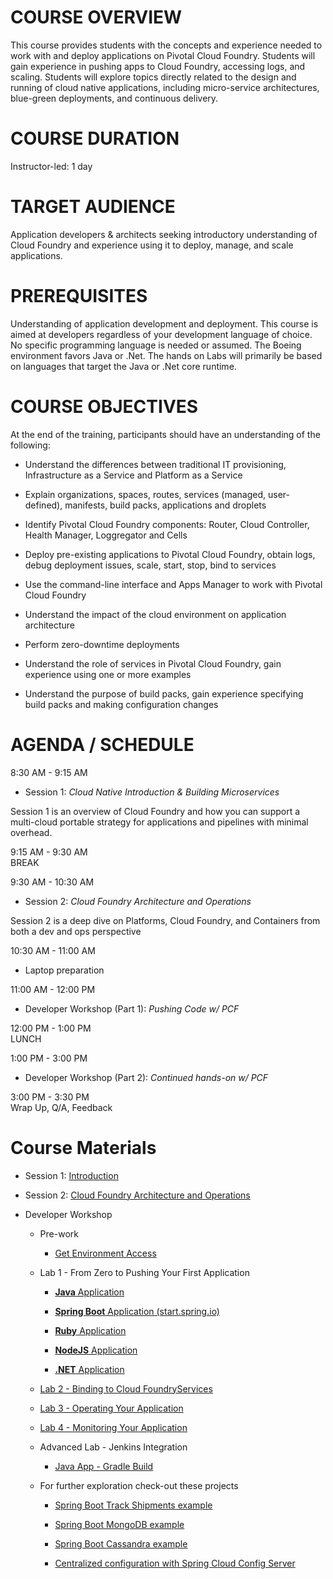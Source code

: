 COURSE OVERVIEW
===============

This course provides students with the concepts and experience needed to
work with and deploy applications on Pivotal Cloud Foundry. Students
will gain experience in pushing apps to Cloud Foundry, accessing logs,
and scaling. Students will explore topics directly related to the design
and running of cloud native applications, including micro-service
architectures, blue-green deployments, and continuous delivery.

COURSE DURATION
===============

Instructor-led: 1 day

TARGET AUDIENCE
===============

Application developers & architects seeking introductory understanding
of Cloud Foundry and experience using it to deploy, manage, and scale
applications.

PREREQUISITES
=============

Understanding of application development and deployment. This course is
aimed at developers regardless of your development language of choice.
No specific programming language is needed or assumed. The Boeing
environment favors Java or .Net. The hands on Labs will primarily be
based on languages that target the Java or .Net core runtime.

COURSE OBJECTIVES
=================

At the end of the training, participants should have an understanding of
the following:

-   Understand the differences between traditional IT provisioning,
    Infrastructure as a Service and Platform as a Service

-   Explain organizations, spaces, routes, services (managed, user-
    defined), manifests, build packs, applications and droplets

-   Identify Pivotal Cloud Foundry components: Router, Cloud Controller,
    Health Manager, Loggregator and Cells

-   Deploy pre-existing applications to Pivotal Cloud Foundry, obtain
    logs, debug deployment issues, scale, start, stop, bind to services

-   Use the command-line interface and Apps Manager to work with Pivotal
    Cloud Foundry

-   Understand the impact of the cloud environment on application
    architecture

-   Perform zero-downtime deployments

-   Understand the role of services in Pivotal Cloud Foundry, gain
    experience using one or more examples

-   Understand the purpose of build packs, gain experience specifying
    build packs and making configuration changes

AGENDA / SCHEDULE
=================

8:30 AM - 9:15 AM  
-   Session 1: *Cloud Native Introduction & Building Microservices*

Session 1 is an overview of Cloud Foundry and how you can support a
multi-cloud portable strategy for applications and pipelines with
minimal overhead.

9:15 AM - 9:30 AM  
BREAK

9:30 AM - 10:30 AM  
-   Session 2: *Cloud Foundry Architecture and Operations*

Session 2 is a deep dive on Platforms, Cloud Foundry, and Containers
from both a dev and ops perspective

10:30 AM - 11:00 AM  
-   Laptop preparation

11:00 AM - 12:00 PM  
-   Developer Workshop (Part 1): *Pushing Code w/ PCF*

12:00 PM - 1:00 PM  
LUNCH

1:00 PM - 3:00 PM  
-   Developer Workshop (Part 2): *Continued hands-on w/ PCF*

3:00 PM - 3:30 PM  
Wrap Up, Q/A, Feedback

Course Materials
================

-   Session 1: [Introduction](presentations/Intro-Pivotal.pptx)

-   Session 2: [Cloud Foundry Architecture and
    Operations](presentations/PCF-Architecture.pptx)

-   Developer Workshop

    -   Pre-work

        -   [Get Environment Access](/concepts/setup)

    -   Lab 1 - From Zero to Pushing Your First Application

        -   [**Java** Application](/demos/lab-cf-spring)

        -   [**Spring Boot** Application (start.spring.io)](/demos/cloud-native-spring)

        -   [**Ruby** Application](/demos/lab-ruby)

        -   [**NodeJS** Application](/demos/lab-node)

        -   [**.NET** Application](/demos/lab-dotnet)

    -   [Lab 2 - Binding to Cloud FoundryServices](/demos/binding-cf-services)

    -   [Lab 3 - Operating Your Application](/demos/operating-your-application)

    -   [Lab 4 - Monitoring Your Application](/demos/monitoring-your-application)

    -   Advanced Lab - Jenkins Integration

        -   [Java App - Gradle Build](/demos/continuous-delivery-lab)

    -   For further exploration check-out these projects

        -   [Spring Boot Track Shipments
            example](https://github.com/pacphi/track-shipments)

        -   [Spring Boot MongoDB
            example](https://github.com/pacphi/spring-boot-mongodb-example)

        -   [Spring Boot Cassandra
            example](https://github.com/pacphi/spring-boot-cassandra-customer-starter)

        -   [Centralized configuration with Spring Cloud Config
            Server](https://spring.io/guides/gs/centralized-configuration/)
